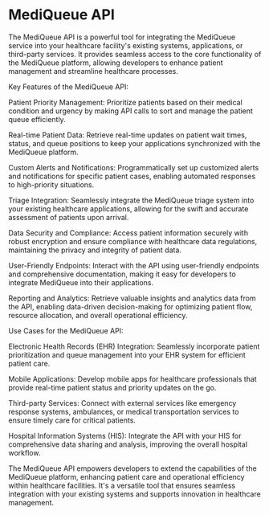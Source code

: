 # MediQueue API

The MediQueue API is a powerful tool for integrating the MediQueue service into your healthcare facility's existing systems, applications, or third-party services. It provides seamless access to the core functionality of the MediQueue platform, allowing developers to enhance patient management and streamline healthcare processes.

Key Features of the MediQueue API:

Patient Priority Management: Prioritize patients based on their medical condition and urgency by making API calls to sort and manage the patient queue efficiently.

Real-time Patient Data: Retrieve real-time updates on patient wait times, status, and queue positions to keep your applications synchronized with the MediQueue platform.

Custom Alerts and Notifications: Programmatically set up customized alerts and notifications for specific patient cases, enabling automated responses to high-priority situations.

Triage Integration: Seamlessly integrate the MediQueue triage system into your existing healthcare applications, allowing for the swift and accurate assessment of patients upon arrival.

Data Security and Compliance: Access patient information securely with robust encryption and ensure compliance with healthcare data regulations, maintaining the privacy and integrity of patient data.

User-Friendly Endpoints: Interact with the API using user-friendly endpoints and comprehensive documentation, making it easy for developers to integrate MediQueue into their applications.

Reporting and Analytics: Retrieve valuable insights and analytics data from the API, enabling data-driven decision-making for optimizing patient flow, resource allocation, and overall operational efficiency.

Use Cases for the MediQueue API:

Electronic Health Records (EHR) Integration: Seamlessly incorporate patient prioritization and queue management into your EHR system for efficient patient care.

Mobile Applications: Develop mobile apps for healthcare professionals that provide real-time patient status and priority updates on the go.

Third-party Services: Connect with external services like emergency response systems, ambulances, or medical transportation services to ensure timely care for critical patients.

Hospital Information Systems (HIS): Integrate the API with your HIS for comprehensive data sharing and analysis, improving the overall hospital workflow.

The MediQueue API empowers developers to extend the capabilities of the MediQueue platform, enhancing patient care and operational efficiency within healthcare facilities. It's a versatile tool that ensures seamless integration with your existing systems and supports innovation in healthcare management.
